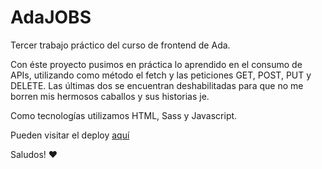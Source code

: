 # AdaJOBS
Tercer trabajo práctico del curso de frontend de Ada. 

Con éste proyecto pusimos en práctica lo aprendido en el consumo de APIs, utilizando como método el fetch y las peticiones GET, POST, PUT y DELETE. Las últimas dos se encuentran deshabilitadas para que no me borren mis hermosos caballos y sus historias je.

Como tecnologías utilizamos HTML, Sass y Javascript. 

Pueden visitar el deploy [aquí](https://blackmistbasset.github.io/AdaJOBS/)

Saludos! ♥
